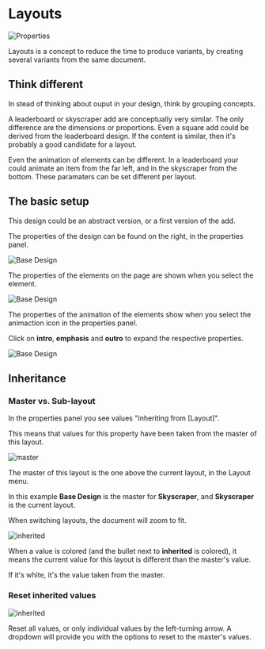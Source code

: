 # Layouts

![Properties](https://chilipublishdocs.imgix.net/GraFx_studio/how_to/altlayout1.png?w=850&q=80)

Layouts is a concept to reduce the time to produce variants, by creating several variants from the same document.

## Think different

In stead of thinking about ouput in your design, think by grouping concepts.

A leaderboard or skyscraper add are conceptually very similar. The only difference are the dimensions or proportions. Even a square add could be derived from the leaderboard design.
If the content is similar, then it's probably a good candidate for a layout.

Even the animation of elements can be different. In a leaderboard your could animate an item from the far left, and in the skyscraper from the bottom. These paramaters can be set different per layout.

## The basic setup

This design could be an abstract version, or a first version of the add.

The properties of the design can be found on the right, in the properties panel.

![Base Design](https://chilipublishdocs.imgix.net/GraFx_studio/how_to/altlayout2.png?w=850&q=80)

The properties of the elements on the page are shown when you select the element.

![Base Design](https://chilipublishdocs.imgix.net/GraFx_studio/how_to/altlayout3.png?w=850&q=80)

The properties of the animation of the elements show when you select the animaction icon in the properties panel.

Click on **intro**, **emphasis** and **outro** to expand the respective properties.

![Base Design](https://chilipublishdocs.imgix.net/GraFx_studio/how_to/proppanel.gif)

## Inheritance

### Master vs. Sub-layout

In the properties panel you see values "Inheriting from [Layout]".

This means that values for this property have been taken from the master of this layout.

![master](https://chilipublishdocs.imgix.net/GraFx_studio/how_to/master.png?w=300)

The master of this layout is the one above the current layout, in the Layout menu.

In this example **Base Design** is the master for **Skyscraper**, and **Skyscraper** is the current layout.

When switching layouts, the document will zoom to fit.

![inherited](https://chilipublishdocs.imgix.net/GraFx_studio/how_to/inheritedvalues.png?w=300)

When a value is colored (and the bullet next to **inherited** is colored), it means the current value for this layout is different than the master's value.

If it's white, it's the value taken from the master.

### Reset inherited values

![inherited](https://chilipublishdocs.imgix.net/GraFx_studio/how_to/inheritedvalues.gif)

Reset all values, or only individual values by the left-turning arrow. A dropdown will provide you with the options to reset to the master's values.